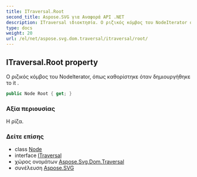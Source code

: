 ```yaml
---
title: ITraversal.Root
second_title: Aspose.SVG για Αναφορά API .NET
description: ITraversal ιδιοκτησία. Ο ριζικός κόμβος του NodeIterator όπως καθορίστηκε όταν δημιουργήθηκε το it .
type: docs
weight: 20
url: /el/net/aspose.svg.dom.traversal/itraversal/root/
---
```

## ITraversal.Root property

Ο ριζικός κόμβος του NodeIterator, όπως καθορίστηκε όταν δημιουργήθηκε το it .

```csharp
public Node Root { get; }
```

### Αξία περιουσίας

Η ρίζα.

### Δείτε επίσης

* class [Node](../../../aspose.svg.dom/node/)
* interface [ITraversal](../)
* χώρος ονομάτων [Aspose.Svg.Dom.Traversal](../../itraversal/)
* συνέλευση [Aspose.SVG](../../../)


